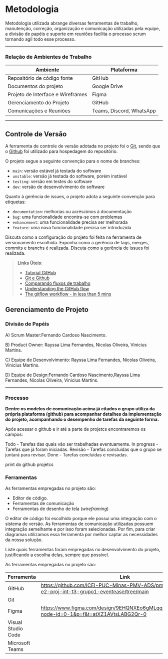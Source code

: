 
# Metodologia


Metodologia utilizada abrange diversas ferramentas de trabalho, manutenção, correção, organização e comunicação utilizadas pela equipe, a divisão de papéis e suporte em reuniões facilita o processo scrum tornando agil todo esse processo.

<hr>

### Relação de Ambientes de Trabalho 

| Ambiente |   Plataforma   |
|--|-------------------------------------------------------|
| Repositório de código fonte | GitHub |
| Documentos do projeto | Google Drive |
| Projeto de Interface e Wireframes | Figma |
| Gerenciamento do Projeto | GitHub  |
| Comunicações e Reuniões  | Teams, Discord, WhatsApp |

<hr>

## Controle de Versão

A ferramenta de controle de versão adotada no projeto foi o
[Git](https://git-scm.com/), sendo que o [Github](https://github.com)
foi utilizado para hospedagem do repositório.

O projeto segue a seguinte convenção para o nome de branches:

- `main`: versão estável já testada do software
- `unstable`: versão já testada do software, porém instável
- `testing`: versão em testes do software
- `dev`: versão de desenvolvimento do software

Quanto à gerência de issues, o projeto adota a seguinte convenção para
etiquetas:

- `documentation`: melhorias ou acréscimos à documentação
- `bug`: uma funcionalidade encontra-se com problemas
- `enhancement`: uma funcionalidade precisa ser melhorada
- `feature`: uma nova funcionalidade precisa ser introduzida

Discuta como a configuração do projeto foi feita na ferramenta de versionamento escolhida. Exponha como a gerência de tags, merges, commits e branchs é realizada. Discuta como a gerência de issues foi realizada.

> **Links Úteis**:
> - [Tutorial GitHub](https://guides.github.com/activities/hello-world/)
> - [Git e Github](https://www.youtube.com/playlist?list=PLHz_AreHm4dm7ZULPAmadvNhH6vk9oNZA)
>  - [Comparando fluxos de trabalho](https://www.atlassian.com/br/git/tutorials/comparing-workflows)
> - [Understanding the GitHub flow](https://guides.github.com/introduction/flow/)
> - [The gitflow workflow - in less than 5 mins](https://www.youtube.com/watch?v=1SXpE08hvGs)

## Gerenciamento de Projeto

### Divisão de Papéis

A) Scrum Master:Fernando Cardoso Nascimento.

B) Product Owner: Rayssa Lima Fernandes, Nicolas Oliveira, Vinicius Martins.

C) Equipe de Desenvolvimento: Rayssa Lima Fernandes, Nicolas Oliveira, Vinicius Martins.

D) Equipe de Design:Fernando Cardoso Nascimento,Rayssa Lima Fernandes, Nicolas Oliveira, Vinicius Martins.

<hr>

### Processo


<b> Dentre os modelos de comunicação acima já citados o grupo utiliza da própria plataforma (github) para acompanhar detalhes da implementação do projeto,
acompanhando o desempenho de tarefas da seguinte forma. </b>

Após acessar o github e ir até a parte de projetcs encontraremos os campos:

Todo - Tarefas das quais vão ser trabalhadas eventuamente.
In progress - Tarefas que já foram iniciadas.
Revisão - Tarefas concluidas que o grupo se juntará para revisar.
Done - Tarefas concluidas e revisadas.

print do github projetcs

### Ferramentas

As ferramentas empregadas no projeto são:

- Editor de código.
- Ferramentas de comunicação
- Ferramentas de desenho de tela (_wireframing_)

O editor de código foi escolhido porque ele possui uma integração com o
sistema de versão. As ferramentas de comunicação utilizadas possuem
integração semelhante e por isso foram selecionadas. Por fim, para criar
diagramas utilizamos essa ferramenta por melhor captar as
necessidades da nossa solução.

Liste quais ferramentas foram empregadas no desenvolvimento do projeto, justificando a escolha delas, sempre que possível.
 
As ferramentas empregadas no projeto são:

| Ferramenta |   Link   |
|--|-------------------------------------------------------|
| GitHub | https://github.com/ICEI-PUC-Minas-PMV-ADS/pmv-ads-2024-2-e2-proj-int-t3-grupo1-eventease/tree/main |
| Git |  |
| Figma | https://www.figma.com/design/9EHQNXEo6gMLqqJEBgfU0u/Untitled?node-id=0-1&p=f&t=atXZ1AVtsLABG2Qr-0 |
| Visual Studio Code |   |
|Microsoft Teams||
